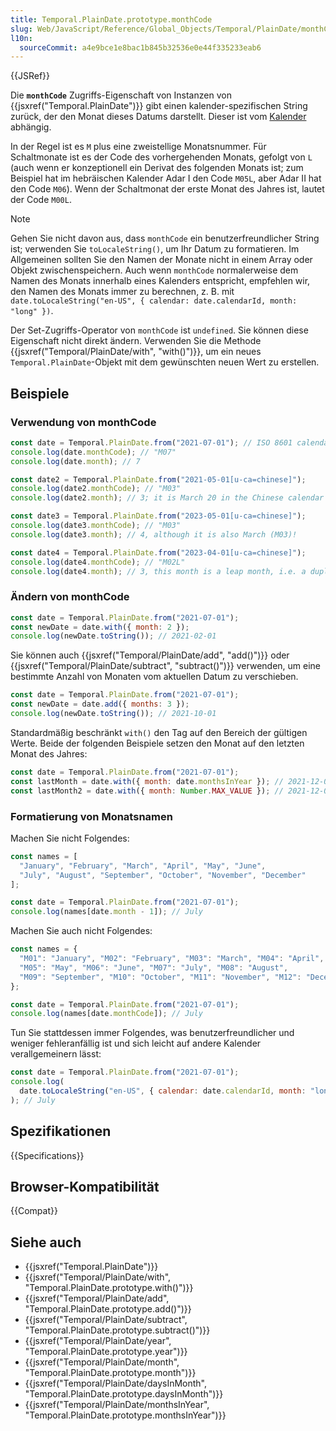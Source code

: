 ```yaml
---
title: Temporal.PlainDate.prototype.monthCode
slug: Web/JavaScript/Reference/Global_Objects/Temporal/PlainDate/monthCode
l10n:
  sourceCommit: a4e9bce1e8bac1b845b32536e0e44f335233eab6
---
```


{{JSRef}}

Die **`monthCode`** Zugriffs-Eigenschaft von Instanzen von {{jsxref("Temporal.PlainDate")}} gibt einen kalender-spezifischen String zurück, der den Monat dieses Datums darstellt. Dieser ist vom [Kalender](/de/docs/Web/JavaScript/Reference/Global_Objects/Temporal#calendars) abhängig.

In der Regel ist es `M` plus eine zweistellige Monatsnummer. Für Schaltmonate ist es der Code des vorhergehenden Monats, gefolgt von `L` (auch wenn er konzeptionell ein Derivat des folgenden Monats ist; zum Beispiel hat im hebräischen Kalender Adar I den Code `M05L`, aber Adar II hat den Code `M06`). Wenn der Schaltmonat der erste Monat des Jahres ist, lautet der Code `M00L`.

> [!NOTE]
> Gehen Sie nicht davon aus, dass `monthCode` ein benutzerfreundlicher String ist; verwenden Sie `toLocaleString()`, um Ihr Datum zu formatieren. Im Allgemeinen sollten Sie den Namen der Monate nicht in einem Array oder Objekt zwischenspeichern. Auch wenn `monthCode` normalerweise dem Namen des Monats innerhalb eines Kalenders entspricht, empfehlen wir, den Namen des Monats immer zu berechnen, z. B. mit `date.toLocaleString("en-US", { calendar: date.calendarId, month: "long" })`.

Der Set-Zugriffs-Operator von `monthCode` ist `undefined`. Sie können diese Eigenschaft nicht direkt ändern. Verwenden Sie die Methode {{jsxref("Temporal/PlainDate/with", "with()")}}, um ein neues `Temporal.PlainDate`-Objekt mit dem gewünschten neuen Wert zu erstellen.

## Beispiele

### Verwendung von monthCode

```js
const date = Temporal.PlainDate.from("2021-07-01"); // ISO 8601 calendar
console.log(date.monthCode); // "M07"
console.log(date.month); // 7

const date2 = Temporal.PlainDate.from("2021-05-01[u-ca=chinese]");
console.log(date2.monthCode); // "M03"
console.log(date2.month); // 3; it is March 20 in the Chinese calendar

const date3 = Temporal.PlainDate.from("2023-05-01[u-ca=chinese]");
console.log(date3.monthCode); // "M03"
console.log(date3.month); // 4, although it is also March (M03)!

const date4 = Temporal.PlainDate.from("2023-04-01[u-ca=chinese]");
console.log(date4.monthCode); // "M02L"
console.log(date4.month); // 3, this month is a leap month, i.e. a duplicate February
```

### Ändern von monthCode

```js
const date = Temporal.PlainDate.from("2021-07-01");
const newDate = date.with({ month: 2 });
console.log(newDate.toString()); // 2021-02-01
```

Sie können auch {{jsxref("Temporal/PlainDate/add", "add()")}} oder {{jsxref("Temporal/PlainDate/subtract", "subtract()")}} verwenden, um eine bestimmte Anzahl von Monaten vom aktuellen Datum zu verschieben.

```js
const date = Temporal.PlainDate.from("2021-07-01");
const newDate = date.add({ months: 3 });
console.log(newDate.toString()); // 2021-10-01
```

Standardmäßig beschränkt `with()` den Tag auf den Bereich der gültigen Werte. Beide der folgenden Beispiele setzen den Monat auf den letzten Monat des Jahres:

```js
const date = Temporal.PlainDate.from("2021-07-01");
const lastMonth = date.with({ month: date.monthsInYear }); // 2021-12-01
const lastMonth2 = date.with({ month: Number.MAX_VALUE }); // 2021-12-01
```

### Formatierung von Monatsnamen

Machen Sie nicht Folgendes:

<!-- prettier-ignore -->
```js example-bad
const names = [
  "January", "February", "March", "April", "May", "June",
  "July", "August", "September", "October", "November", "December"
];

const date = Temporal.PlainDate.from("2021-07-01");
console.log(names[date.month - 1]); // July
```

Machen Sie auch nicht Folgendes:

<!-- prettier-ignore -->
```js example-bad
const names = {
  "M01": "January", "M02": "February", "M03": "March", "M04": "April",
  "M05": "May", "M06": "June", "M07": "July", "M08": "August",
  "M09": "September", "M10": "October", "M11": "November", "M12": "December"
};

const date = Temporal.PlainDate.from("2021-07-01");
console.log(names[date.monthCode]); // July
```

Tun Sie stattdessen immer Folgendes, was benutzerfreundlicher und weniger fehleranfällig ist und sich leicht auf andere Kalender verallgemeinern lässt:

```js
const date = Temporal.PlainDate.from("2021-07-01");
console.log(
  date.toLocaleString("en-US", { calendar: date.calendarId, month: "long" }),
); // July
```

## Spezifikationen

{{Specifications}}

## Browser-Kompatibilität

{{Compat}}

## Siehe auch

- {{jsxref("Temporal.PlainDate")}}
- {{jsxref("Temporal/PlainDate/with", "Temporal.PlainDate.prototype.with()")}}
- {{jsxref("Temporal/PlainDate/add", "Temporal.PlainDate.prototype.add()")}}
- {{jsxref("Temporal/PlainDate/subtract", "Temporal.PlainDate.prototype.subtract()")}}
- {{jsxref("Temporal/PlainDate/year", "Temporal.PlainDate.prototype.year")}}
- {{jsxref("Temporal/PlainDate/month", "Temporal.PlainDate.prototype.month")}}
- {{jsxref("Temporal/PlainDate/daysInMonth", "Temporal.PlainDate.prototype.daysInMonth")}}
- {{jsxref("Temporal/PlainDate/monthsInYear", "Temporal.PlainDate.prototype.monthsInYear")}}
